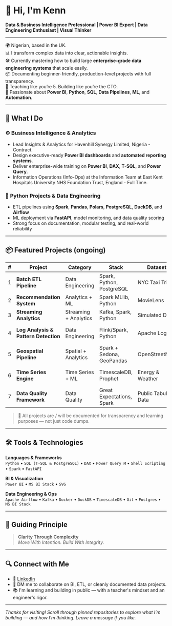 # 👋 Hi, I'm Kenn

**Data & Business Intelligence Professional | Power BI Expert | Data Engineering Enthusiast | Visual Thinker**

---

🌍 Nigerian, based in the UK.  
📊 I transform complex data into clear, actionable insights.  
🛠 Currently mastering how to build large **enterprise-grade data engineering systems** that scale easily.  
📦 Documenting beginner-friendly, production-level projects with full transparency.  
👶 Teaching like you’re 5. Building like you’re the CTO.  
🚀 Passionate about **Power BI**, **Python**, **SQL**, **Data Pipelines**, **ML**, and **Automation**.

---

## 🧠 What I Do

### ⚙️ **Business Intelligence & Analytics**
- Lead Insights & Analytics for Havenhill Synergy Limited, Nigeria - Contract.
- Design executive-ready **Power BI dashboards** and **automated reporting systems**.
- Deliver enterprise-wide training on **Power BI**, **DAX**, **T-SQL**, and **Power Query**.
- Information Operations (Info-Ops) at the Information Team at East Kent Hospitals University NHS Foundation Trust, England - Full Time.


### 🔧 **Python Projects & Data Engineering**
- ETL pipelines using **Spark**, **Pandas**, **Polars**, **PostgreSQL**, **DuckDB**, and **Airflow**
- ML deployment via **FastAPI**, model monitoring, and data quality scoring
- Strong focus on documentation, modular testing, and real-world reliability

---

## 📦 Featured Projects (ongoing)

| # | Project | Category | Stack | Dataset | Pipeline Output | Outcome |
|---|---------|----------|-------|---------|-----------------|---------|
| 1 | **Batch ETL Pipeline** | Data Engineering | Spark, Python, PostgreSQL | NYC Taxi Trips | ETL pipeline with DB load | Dashboard in Power BI |
| 2 | **Recommendation System** | Analytics + ML | Spark MLlib, Python | MovieLens | User-item recommendations | Served via FastAPI |
| 3 | **Streaming Analytics** | Streaming + Analytics | Kafka, Spark, Python | Simulated Data | Windowed real-time stats | Alerts & dashboards |
| 4 | **Log Analysis & Pattern Detection** | Data Engineering | Flink/Spark, Python | Apache Logs | Error trend analysis | Anomaly detection model |
| 5 | **Geospatial Pipeline** | Spatial + Analytics | Spark + Sedona, GeoPandas | OpenStreetMap | Spatial joins & heatmaps | Animated spatial views |
| 6 | **Time Series Engine** | Time Series + ML | TimescaleDB, Prophet | Energy & Weather | Forecasting & resampling | Threshold-based alerts |
| 7 | **Data Quality Framework** | Data Quality | Great Expectations, Spark | Public Tabular Data | Validation reports | Data quality scorecards |

> 🧪 All projects are / will be documented for transparency and learning purposes — not just code dumps.

---

## 🛠️ Tools & Technologies

**Languages & Frameworks**  
`Python` • `SQL (T-SQL & PostgreSQL)` • `DAX` • `Power Query M` • `Shell Scripting` • `Spark` • `FastAPI` 

**BI & Visualization**  
`Power BI` • `MS BI Stack` • `SVG`

**Data Engineering & Ops**  
`Apache Airflow` • `Kafka` • `Docker` • `DuckDB` • `TimescaleDB` • `Git` • `Postgres` • `MS BI Stack`

---

## 🧭 Guiding Principle

> **Clarity Through Complexity**  
> _Move With Intention. Build With Integrity._

---

## 🔍 Connect with Me

- 💼 [LinkedIn](https://www.linkedin.com/in/kenneth-dagogo/)  
- 💬 DM me to collaborate on BI, ETL, or cleanly documented data projects.  
- 📚 I'm learning and building in public — with a teacher's mindset and an engineer's rigor.

---

_Thanks for visiting! Scroll through pinned repositories to explore what I’m building — and how I’m thinking. Leave a message if you like._  
